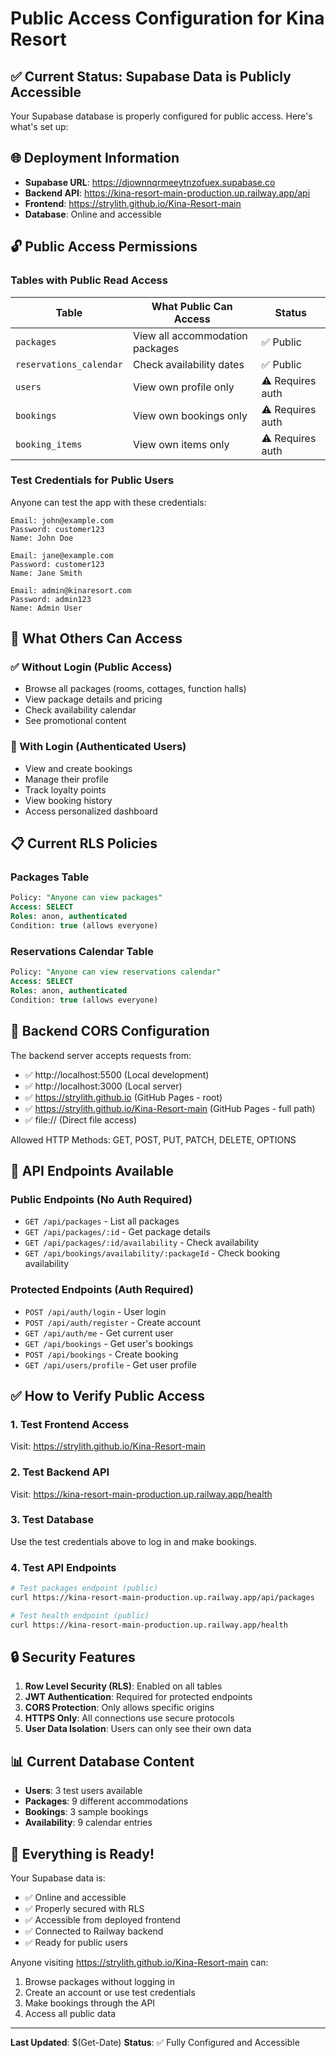 # Public Access Configuration for Kina Resort

## ✅ Current Status: Supabase Data is Publicly Accessible

Your Supabase database is properly configured for public access. Here's what's set up:

## 🌐 Deployment Information

- **Supabase URL**: https://djownnqrmeeytnzofuex.supabase.co
- **Backend API**: https://kina-resort-main-production.up.railway.app/api
- **Frontend**: https://strylith.github.io/Kina-Resort-main
- **Database**: Online and accessible

## 🔓 Public Access Permissions

### Tables with Public Read Access

| Table | What Public Can Access | Status |
|-------|------------------------|--------|
| `packages` | View all accommodation packages | ✅ Public |
| `reservations_calendar` | Check availability dates | ✅ Public |
| `users` | View own profile only | ⚠️ Requires auth |
| `bookings` | View own bookings only | ⚠️ Requires auth |
| `booking_items` | View own items only | ⚠️ Requires auth |

### Test Credentials for Public Users

Anyone can test the app with these credentials:

```
Email: john@example.com
Password: customer123
Name: John Doe

Email: jane@example.com  
Password: customer123
Name: Jane Smith

Email: admin@kinaresort.com
Password: admin123
Name: Admin User
```

## 🚀 What Others Can Access

### ✅ Without Login (Public Access)
- Browse all packages (rooms, cottages, function halls)
- View package details and pricing
- Check availability calendar
- See promotional content

### 🔐 With Login (Authenticated Users)
- View and create bookings
- Manage their profile
- Track loyalty points
- View booking history
- Access personalized dashboard

## 📋 Current RLS Policies

### Packages Table
```sql
Policy: "Anyone can view packages"
Access: SELECT
Roles: anon, authenticated
Condition: true (allows everyone)
```

### Reservations Calendar Table
```sql
Policy: "Anyone can view reservations calendar"
Access: SELECT
Roles: anon, authenticated
Condition: true (allows everyone)
```

## 🔧 Backend CORS Configuration

The backend server accepts requests from:

- ✅ http://localhost:5500 (Local development)
- ✅ http://localhost:3000 (Local server)
- ✅ https://strylith.github.io (GitHub Pages - root)
- ✅ https://strylith.github.io/Kina-Resort-main (GitHub Pages - full path)
- ✅ file:// (Direct file access)

Allowed HTTP Methods: GET, POST, PUT, PATCH, DELETE, OPTIONS

## 🎯 API Endpoints Available

### Public Endpoints (No Auth Required)
- `GET /api/packages` - List all packages
- `GET /api/packages/:id` - Get package details
- `GET /api/packages/:id/availability` - Check availability
- `GET /api/bookings/availability/:packageId` - Check booking availability

### Protected Endpoints (Auth Required)
- `POST /api/auth/login` - User login
- `POST /api/auth/register` - Create account
- `GET /api/auth/me` - Get current user
- `GET /api/bookings` - Get user's bookings
- `POST /api/bookings` - Create booking
- `GET /api/users/profile` - Get user profile

## ✅ How to Verify Public Access

### 1. Test Frontend Access
Visit: https://strylith.github.io/Kina-Resort-main

### 2. Test Backend API
Visit: https://kina-resort-main-production.up.railway.app/health

### 3. Test Database
Use the test credentials above to log in and make bookings.

### 4. Test API Endpoints
```bash
# Test packages endpoint (public)
curl https://kina-resort-main-production.up.railway.app/api/packages

# Test health endpoint (public)
curl https://kina-resort-main-production.up.railway.app/health
```

## 🔒 Security Features

1. **Row Level Security (RLS)**: Enabled on all tables
2. **JWT Authentication**: Required for protected endpoints
3. **CORS Protection**: Only allows specific origins
4. **HTTPS Only**: All connections use secure protocols
5. **User Data Isolation**: Users can only see their own data

## 📊 Current Database Content

- **Users**: 3 test users available
- **Packages**: 9 different accommodations
- **Bookings**: 3 sample bookings
- **Availability**: 9 calendar entries

## 🎉 Everything is Ready!

Your Supabase data is:
- ✅ Online and accessible
- ✅ Properly secured with RLS
- ✅ Accessible from deployed frontend
- ✅ Connected to Railway backend
- ✅ Ready for public users

Anyone visiting https://strylith.github.io/Kina-Resort-main can:
1. Browse packages without logging in
2. Create an account or use test credentials
3. Make bookings through the API
4. Access all public data

---

**Last Updated**: $(Get-Date)
**Status**: ✅ Fully Configured and Accessible

